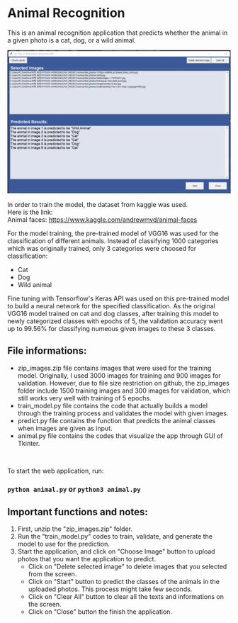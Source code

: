 # Animal Recognition

This is an animal recognition application that predicts whether the animal in a given photo is a cat, dog, or a wild animal. <br />

![Example image of this web application](app_screenshot.png) <br />

In order to train the model, the dataset from kaggle was used. <br />
Here is the link: <br />
Animal faces: https://www.kaggle.com/andrewmvd/animal-faces <br />

For the model training, the pre-trained model of VGG16 was used for the classification of different animals. Instead of classifying 1000 categories which was originally trained, only 3 categories were choosed for classification: <br />
- Cat <br />
- Dog <br />
- Wild animal <br />

Fine tuning with Tensorflow's Keras API was used on this pre-trained model to build a neural network for the specified classification. As the original VGG16 model trained on cat and dog classes, after training this model to newly categorized classes with epochs of 5, the validation accuracy went up to 99.56% for classifying numeous given images to these 3 classes. <br />

## File informations: <br />
- zip_images.zip file contains images that were used for the training model. Originally, I used 3000 images for training and 900 images for validation. However, due to file size restriction on github, the zip_images folder include 1500 training images and 300 images for validation, which still works very well with training of 5 epochs. <br />
- train_model.py file contains the code that actually builds a model through the training process and validates the model with given images. <br />
- predict.py file contains the function that predicts the animal classes when images are given as input. <br />
- animal.py file contains the codes that visualize the app through GUI of Tkinter. <br />
<br />

To start the web application, run:
### `python animal.py` or `python3 animal.py`

## Important functions and notes: <br />
1. First, unzip the "zip_images.zip" folder. <br />
2. Run the "train_model.py" codes to train, validate, and generate the model to use for the prediction. <br />
3. Start the application, and click on "Choose Image" button to upload photos that you want the application to predict. <br />
	- Click on "Delete selected image" to delete images that you selected from the screen. <br />
	- Click on "Start" button to predict the classes of the animals in the uploaded photos. This process might take few seconds.<br />
	- Click on "Clear All" button to clear all the texts and informations on the screen. <br />
	- Click on "Close" button the finish the application.
